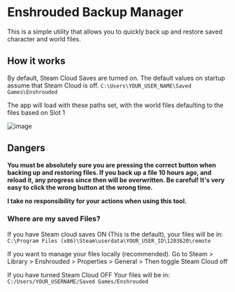 # Enshrouded Backup Manager
This is a simple utility that allows you to quickly back up and restore saved character and world files.

## How it works
By default, Steam Cloud Saves are turned on. The default values on startup assume that Steam Cloud is off. `C:\Users\YOUR_USER_NAME\Saved Games\Enshrouded`

The app will load with these paths set, with the world files defaulting to the files based on Slot 1

![image](https://github.com/Crazyloon/EnshroudedBackupManager/assets/8146917/74b645f8-f869-4519-a109-ef16e96507c5)

## Dangers
**You must be absolutely sure you are pressing the correct button when backing up and restoring files. If you back up a file 10 hours ago, and reload it, any progress since then will be overwritten. Be careful! It's very easy to click the wrong button at the wrong time.**

**I take no responsibility for your actions when using this tool.**

### Where are my saved Files?
If you have Steam cloud saves ON (This is the default), your files will be in: `C:\Program Files (x86)\Steam\userdata\YOUR_USER_ID\1203620\remote`

If you want to manage your files locally (recommended).
Go to Steam > Library > Enshrouded > Properties > General > Then toggle Steam Cloud off

If you have turned Steam Cloud OFF
Your files will be in: `C:/Users/YOUR_USERNAME/Saved Games/Enshrouded`
